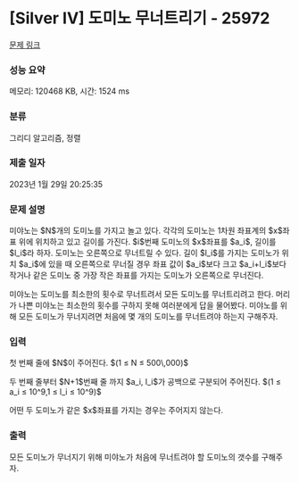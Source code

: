 # [Silver IV] 도미노 무너트리기 - 25972 

[문제 링크](https://www.acmicpc.net/problem/25972) 

### 성능 요약

메모리: 120468 KB, 시간: 1524 ms

### 분류

그리디 알고리즘, 정렬

### 제출 일자

2023년 1월 29일 20:25:35

### 문제 설명

<p>미야노는 $N$개의 도미노를 가지고 놀고 있다. 각각의 도미노는 1차원 좌표계의 $x$좌표 위에 위치하고 있고 길이를 가진다. $i$번째 도미노의 $x$좌표를 $a_i$, 길이를 $l_i$라 하자. 도미노는 오른쪽으로 무너트릴 수 있다. 길이 $l_i$를 가지는 도미노가 위치 $a_i$에 있을 때 오른쪽으로 무너질 경우 좌표 값이 $a_i$보다 크고 $a_i+l_i$보다 작거나 같은 도미노 중 가장 작은 좌표를 가지는 도미노가 오른쪽으로 무너진다.</p>

<p>미야노는 도미노를 최소한의 횟수로 무너트려서 모든 도미노를 무너트리려고 한다. 머리가 나쁜 미야노는 최소한의 횟수를 구하지 못해 여러분에게 답을 물어봤다. 미야노를 위해 모든 도미노가 무너지려면 처음에 몇 개의 도미노를 무너트려야 하는지 구해주자.</p>

### 입력 

 <p>첫 번째 줄에 $N$이 주어진다. $(1 ≤ N ≤ 500\,000)$</p>

<p>두 번째 줄부터 $N+1$번째 줄 까지 $a_i, l_i$가 공백으로 구분되어 주어진다. $(1 ≤ a_i ≤ 10^9,1 ≤ l_i ≤ 10^9)$</p>

<p>어떤 두 도미노가 같은 $x$좌표를 가지는 경우는 주어지지 않는다.</p>

### 출력 

 <p>모든 도미노가 무너지기 위해 미야노가 처음에 무너트려야 할 도미노의 갯수를 구해주자.</p>

